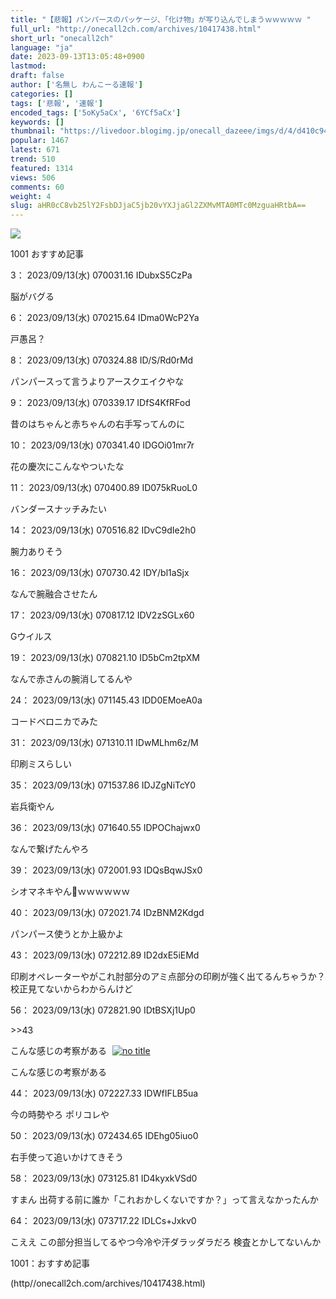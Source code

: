```yaml
---
title: "【悲報】パンパースのパッケージ、「化け物」が写り込んでしまうｗｗｗｗｗ "
full_url: "http://onecall2ch.com/archives/10417438.html"
short_url: "onecall2ch"
language: "ja"
date: 2023-09-13T13:05:48+0900
lastmod: 
draft: false
author: ['名無し わんこーる速報']
categories: []
tags: ['悲報', '速報']
encoded_tags: ['5oKy5aCx', '6YCf5aCx']
keywords: []
thumbnail: "https://livedoor.blogimg.jp/onecall_dazeee/imgs/d/4/d410c942-s.jpg"
popular: 1467
latest: 671
trend: 510
featured: 1314
views: 506
comments: 60
weight: 4
slug: aHR0cC8vb25lY2FsbDJjaC5jb20vYXJjaGl2ZXMvMTA0MTc0MzguaHRtbA==
---
```


![](https://livedoor.blogimg.jp/onecall_dazeee/imgs/d/4/d410c942-s.jpg)

<div> <p class='name2'> 1001 おすすめ記事</p> <p class='name2'>3： 2023/09/13(水) 070031.16 IDubxS5CzPa</p><p class='onecall'> 脳がバグる </p> <p class='name2'>6： 2023/09/13(水) 070215.64 IDma0WcP2Ya</p><p class='onecall'> 戸愚呂？ </p> <p class='name2'>8： 2023/09/13(水) 070324.88 ID/S/Rd0rMd</p><p class='onecall'> パンパースって言うよりアースクエイクやな </p> <p class='name2'>9： 2023/09/13(水) 070339.17 IDfS4KfRFod</p><p class='onecall'><p> 昔のはちゃんと赤ちゃんの右手写ってんのに </p></p> <p class='name2'>10： 2023/09/13(水) 070341.40 IDGOi01mr7r</p><p class='onecall'> 花の慶次にこんなやついたな </p> <p class='name2'>11： 2023/09/13(水) 070400.89 ID075kRuoL0</p><p class='onecall'> バンダースナッチみたい </p> <p class='name2'>14： 2023/09/13(水) 070516.82 IDvC9dIe2h0</p><p class='onecall'><p> 腕力ありそう </p></p> <p class='name2'>16： 2023/09/13(水) 070730.42 IDY/bl1aSjx</p><p class='onecall'> なんで腕融合させたん </p> <p class='name2'>17： 2023/09/13(水) 070817.12 IDV2zSGLx60</p><p class='onecall'> Gウイルス </p> <p class='name2'>19： 2023/09/13(水) 070821.10 ID5bCm2tpXM</p><p class='onecall'><p> なんで赤さんの腕消してるんや </p></p> <p class='name2'>24： 2023/09/13(水) 071145.43 IDD0EMoeA0a</p><p class='onecall'> コードベロニカでみた </p> <p class='name2'>31： 2023/09/13(水) 071310.11 IDwMLhm6z/M</p><p class='onecall'> 印刷ミスらしい </p> <p class='name2'>35： 2023/09/13(水) 071537.86 IDJZgNiTcY0</p><p class='onecall'> 岩兵衛やん </p> <p class='name2'>36： 2023/09/13(水) 071640.55 IDPOChajwx0</p><p class='onecall'><p> なんで繋げたんやろ </p></p> <p class='name2'>39： 2023/09/13(水) 072001.93 IDQsBqwJSx0</p><p class='onecall'> シオマネキやん🦀ｗｗｗｗｗｗ </p> <p class='name2'>40： 2023/09/13(水) 072021.74 IDzBNM2Kdgd</p><p class='onecall'> パンパース使うとか上級かよ </p> <p class='name2'>43： 2023/09/13(水) 072212.89 ID2dxE5iEMd</p><p class='onecall'> 印刷オペレーターやがこれ肘部分のアミ点部分の印刷が強く出てるんちゃうか？校正見てないからわからんけど </p> <p class='name2'>56： 2023/09/13(水) 072821.90 IDtBSXj1Up0</p><p class='anchor'>>>43</p> こんな感じの考察がある <a target='_blank' href='https//livedoor.blogimg.jp/onecall_dazeee/imgs/c/d/cdfb85a3.png'><img hspace='5' border='0' class='image pict' alt='no title' src='https//livedoor.blogimg.jp/onecall_dazeee/imgs/c/d/cdfb85a3-s.png'></a> <p>こんな感じの考察がある</p> <p class='name2'>44： 2023/09/13(水) 072227.33 IDWfIFLB5ua</p><p class='onecall'> 今の時勢やろ ポリコレや </p> <p class='name2'>50： 2023/09/13(水) 072434.65 IDEhg05iuo0</p><p class='onecall'><p> 右手使って追いかけてきそう </p></p> <p class='name2'>58： 2023/09/13(水) 073125.81 ID4kyxkVSd0</p><p class='onecall'> すまん 出荷する前に誰か「これおかしくないですか？」って言えなかったんか </p> <p class='name2'>64： 2023/09/13(水) 073717.22 IDLCs+Jxkv0</p><p class='onecall'><p> こええ この部分担当してるやつ今冷や汗ダラッダラだろ 検査とかしてないんか </p></p> <p class='name2'>1001：おすすめ記事</p> </div>

(http//onecall2ch.com/archives/10417438.html)
